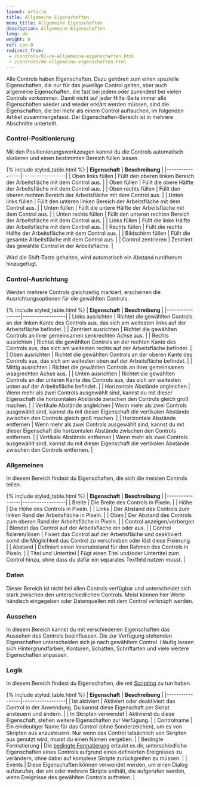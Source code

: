 ```yaml
---
layout: article
title: Allgemeine Eigenschaften
menu_title: Allgemeine Eigenschaften
description: Allgemeine Eigenschaften
lang: de
weight: 0
ref: con-0
redirect_from:
 - /controls/01-de-allgemeine-eigenschaften.html
 - /controls/de-allgemeine-eigenschaften.html
---
```


Alle Controls haben Eigenschaften. Dazu gehören zum einen spezielle Eigenschaften, die nur für das jeweilige Control gelten, aber auch allgemeine Eigenschaften, die fast bei jedem oder zumindest bei vielen Controls vorkommen. Damit nicht auf jeder Hilfe-Seite immer alle Eigenschaften wieder und wieder erklärt werden müssen, sind die Eigenschaften, die bei mehr als einem Control auftauchen, im folgenden Artikel zusammengefasst. Der Eigenschaften-Bereich ist in mehrere Abschnitte unterteilt.

### Control-Positionierung

Mit den Positionierungswerkzeugen kannst du die Controls automatisch skalieren und einen bestimmten Bereich füllen lassen.

{% include styled_table.html %}
| **Eigenschaft** | **Beschreibung** |
|-----------------|------------------|
| Oben links füllen | Füllt den oberen linken Bereich der Arbeitsfläche mit dem Control aus. |
| Oben füllen | Füllt die obere Hälfte der Arbeitsfläche mit dem Control aus. |
| Oben rechts füllen | Füllt den oberen rechten Bereich der Arbeitsfläche mit dem Control aus. |
| Unten links füllen | Füllt den unteren linken Bereich der Arbeitsfläche mit dem Control aus. |
| Unten füllen | Füllt die untere Hälfte der Arbeitsfläche mit dem Control aus. |
| Unten rechts füllen | Füllt den unteren rechten Bereich der Arbeitsfläche mit dem Control aus. |
| Links füllen | Füllt die linke Hälfte der Arbeitsfläche mit dem Control aus. |
| Rechts füllen | Füllt die rechte Hälfte der Arbeitsfläche mit dem Control aus. |
| Bildschirm füllen | Füllt die gesamte Arbeitsfläche mit dem Control aus. |
| Control zentrieren | Zentriert das gewählte Control in der Arbeitsfläche. |

Wird die Shift-Taste gehalten, wird automatisch ein Abstand rundherum hinzugefügt.

### Control-Ausrichtung

Werden mehrere Controls gleichzeitig markiert, erscheinen die Ausrichtungsoptionen für die gewählten Controls.

{% include styled_table.html %}
| **Eigenschaft** | **Beschreibung** |
|-----------------|------------------|
| Links ausrichten | Richtet die gewählten Controls an der linken Kante des Controls aus, das sich am weitesten links auf der Arbeitsfläche befindet. |
| Zentriert ausrichten | Richtet die gewählten Controls an ihrer gemeinsamen senkrechten Achse aus. |
| Rechts ausrichten | Richtet die gewählten Controls an der rechten Kante des Controls aus, das sich am weitesten rechts auf der Arbeitsfläche befindet. |
| Oben ausrichten | Richtet die gewählten Controls an der oberen Kante des Controls aus, das sich am weitesten oben auf der Arbeitsfläche befindet. |
| Mittig ausrichten | Richtet die gewählten Controls an ihrer gemeinsamen waagrechten Achse aus. |
| Unten ausrichten | Richtet die gewählten Controls an der unteren Kante des Controls aus, das sich am weitesten unten auf der Arbeitsfläche befindet. |
| Horizontale Abstände angleichen | Wenn mehr als zwei Controls ausgewählt sind, kannst du mit dieser Eigenschaft die horizontalen Abstände zwischen den Controls gleich groß machen. |
| Vertikale Abstände angleichen | Wenn mehr als zwei Controls ausgewählt sind, kannst du mit dieser Eigenschaft die vertikalen Abstände zwischen den Controls gleich groß machen. |
| Horizontale Abstände entfernen | Wenn mehr als zwei Controls ausgewählt sind, kannst du mit dieser Eigenschaft die horizontalen Abstände zwischen den Controls entfernen. |
| Vertikale Abstände entfernen | Wenn mehr als zwei Controls ausgewählt sind, kannst du mit dieser Eigenschaft die vertikalen Abstände zwischen den Controls entfernen. |

### Allgemeines

In diesem Bereich findest du Eigenschaften, die sich die meisten Controls teilen.

{% include styled_table.html %}
| **Eigenschaft** | **Beschreibung** |
|-----------------|------------------|
| Breite | Die Breite des Controls in Pixeln. |
| Höhe | Die Höhe des Controls in Pixeln. |
| Links | Der Abstand des Controls zum linken Rand der Arbeitsfläche in Pixeln. |
| Oben | Der Abstand des Controls zum oberen Rand der Arbeitsfläche in Pixeln. |
| Control anzeigen/verbergen | Blendet das Control auf der Arbeitsfläche ein oder aus. |
| Control fixieren/lösen | Fixiert das Control auf der Arbeitsfläche und deaktiviert somit die Möglichkeit das Control zu verschieben oder löst diese Fixierung. |
| Abstand | Definiert einen Innenabstand für den Rahmen des Controls in Pixeln. |
| Titel und Untertitel | Fügt einen Titel und/oder Untertitel zum Control hinzu, ohne dass du dafür ein separates Textfeld nutzen musst. |

### Daten

Dieser Bereich ist nicht bei allen Controls verfügbar und unterscheidet sich stark zwischen den unterschiedlichen Controls. Meist können hier Werte händisch eingegeben oder Datenquellen mit dem Control verknüpft werden.

### Aussehen

In diesem Bereich kannst du mit verschiedenen Eigenschaften das Aussehen des Controls beeinflussen. Die zur Verfügung stehenden Eigenschaften unterscheiden sich je nach gewähltem Control. Häufig lassen sich Hintergrundfarben, Konturen, Schatten, Schriftarten und viele weitere Eigenschaften anpassen.

### Logik

In diesem Bereich findest du Eigenschaften, die mit [Scripting](/scripting/de-script-engine.html) zu tun haben.

{% include styled_table.html %}
| **Eigenschaft** | **Beschreibung** |
|-----------------|------------------|
| Ist aktiviert | Aktiviert oder deaktiviert das Control in der Anwendung. Du kannst diese Eigenschaft per Skript ansteuern und ändern. |
| In Skripten verwendet | Aktivierst du diese Eigenschaft, stehen weitere Eigenschaften zur Verfügung. |
| Controlname | Ein eindeutiger Name für das Control (ohne Sonderzeichen), um es von Skripten aus anzusteuern. Nur wenn das Control tatsächlich von Skripten aus genutzt wird, musst du einen Namen vergeben. |
| Bedingte Formatierung | Die [bedingte Formatierung](/controls/Basics/de-cf.html) erlaubt es dir, unterschiedliche Eigenschaften eines Controls aufgrund eines definierten Ereignisses zu verändern, ohne dabei auf komplexe Skripte zurückgreifen zu müssen. |
| Events | Diese Eigenschaften können verwendet werden, um einen Dialog aufzurufen, der ein oder mehrere Skripte enthält, die aufgerufen werden, wenn Ereignisse des gewählten Controls auftreten. |
